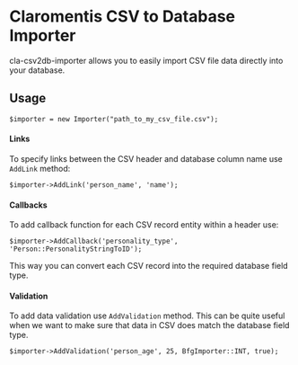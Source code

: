 Claromentis CSV to Database Importer
====================================
cla-csv2db-importer allows you to easily import CSV file data directly into your database.
## Usage ##

    $importer = new Importer("path_to_my_csv_file.csv");
    
#### Links ####
To specify links between the CSV header and database column name use <code>AddLink</code> method:

    $importer->AddLink('person_name', 'name');
    
#### Callbacks ####
To add callback function for each CSV record entity within a header use:

    $importer->AddCallback('personality_type', 'Person::PersonalityStringToID');

This way you can convert each CSV record into the required database field type. 

#### Validation ####
To add data validation use <code>AddValidation</code> method. This can be quite useful when we want to make sure that 
data in CSV does match the database field type.

    $importer->AddValidation('person_age', 25, BfgImporter::INT, true);
